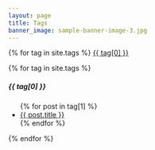```yaml
---
layout: page
title: Tags
banner_image: sample-banner-image-3.jpg
---
```


<div>
  <!-- tag cloud -->
  {% for tag in site.tags %} 
    <a href="{{ tag[0] | prepend: '/tags/#' | prepend: site.baseurl }}">{{ tag[0] }} </a>
  
  <!-- tag post -->
  {% for tag in site.tags %} 
    <h5>{{ tag[0] }}</h5>
    <ul>
    {% for post in tag[1] %} 
      <li><a href="{{ post.url | prepend: site.baseurl }}">{{ post.title }}</a></li>
    {% endfor %}
    </ul>
  {% endfor %}
</div>